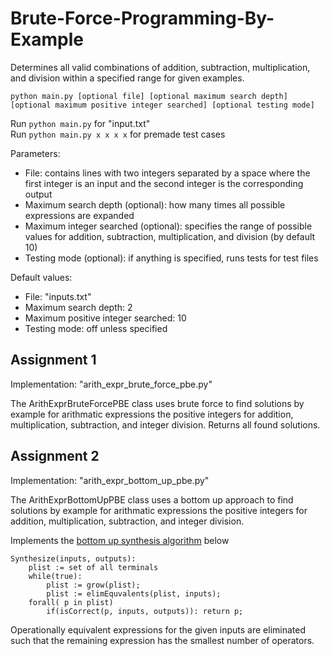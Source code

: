 # Brute-Force-Programming-By-Example

Determines all valid combinations of addition, subtraction, multiplication, and division within a specified range for given examples.

`python main.py [optional file] [optional maximum search depth] [optional maximum positive integer searched] [optional testing mode]`

Run `python main.py` for "input.txt"  
Run `python main.py x x x x` for premade test cases

Parameters:
- File: contains lines with two integers separated by a space where the first integer is an input and the second integer is the corresponding output  
- Maximum search depth (optional): how many times all possible expressions are expanded
- Maximum integer searched (optional): specifies the range of possible values for addition, subtraction, multiplication, and division (by default 10)  
- Testing mode (optional): if anything is specified, runs tests for test files  

Default values:
- File: "inputs.txt"  
- Maximum search depth: 2
- Maximum positive integer searched: 10  
- Testing mode: off unless specified  

## Assignment 1

Implementation: "arith_expr_brute_force_pbe.py"

The ArithExprBruteForcePBE class uses brute force to find solutions by example for arithmatic expressions the positive integers for addition, multiplication, subtraction, and integer division. Returns all found solutions.

## Assignment 2

Implementation: "arith_expr_bottom_up_pbe.py"

The ArithExprBottomUpPBE class uses a bottom up approach to find solutions by example for arithmatic expressions the positive integers for addition, multiplication, subtraction, and integer division. 

Implements the [bottom up synthesis algorithm](https://people.csail.mit.edu/asolar/SynthesisCourse/Lecture3.htm) below
```
Synthesize(inputs, outputs):
    plist := set of all terminals
    while(true):
        plist := grow(plist);
        plist := elimEquvalents(plist, inputs);
    forall( p in plist)
        if(isCorrect(p, inputs, outputs)): return p;
```

Operationally equivalent expressions for the given inputs are eliminated such that the remaining expression has the smallest number of operators.


